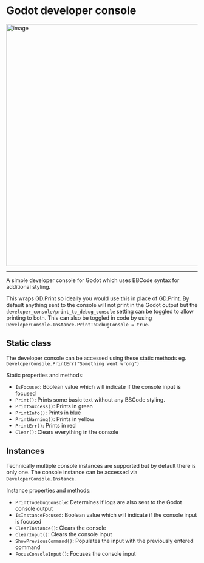 # Godot developer console

<img width="1143" height="638" alt="image" src="https://github.com/user-attachments/assets/63a179a7-6904-4ed1-aeec-713298d006d6" />

---

A simple developer console for Godot which uses BBCode syntax for additional styling.

This wraps GD.Print so ideally you would use this in place of GD.Print. By default anything sent to the console will not print in the Godot output but the `developer_console/print_to_debug_console` setting can be toggled to allow printing to both. This can also be toggled in code by using `DeveloperConsole.Instance.PrintToDebugConsole = true`.

## Static class

The developer console can be accessed using these static methods eg. `DeveloperConsole.PrintErr("Something went wrong")`

Static properties and methods:
- `IsFocused`: Boolean value which will indicate if the console input is focused
- `Print()`: Prints some basic text without any BBCode styling.
- `PrintSuccess()`: Prints in green
- `PrintInfo()`: Prints in blue
- `PrintWarning()`: Prints in yellow
- `PrintErr()`: Prints in red
- `Clear()`: Clears everything in the console

## Instances

Technically multiple console instances are supported but by default there is only one. The console instance can be accessed via `DeveloperConsole.Instance`.

Instance properties and methods:
- `PrintToDebugConsole`: Determines if logs are also sent to the Godot console output
- `IsInstanceFocused`: Boolean value which will indicate if the console input is focused
- `ClearInstance()`: Clears the console
- `ClearInput()`: Clears the console input
- `ShowPreviousCommand()`: Populates the input with the previously entered command
- `FocusConsoleInput()`: Focuses the console input

